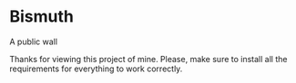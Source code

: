 # Bismuth
A public wall

Thanks for viewing this project of mine. Please, make sure to install all the requirements for everything to work correctly.
